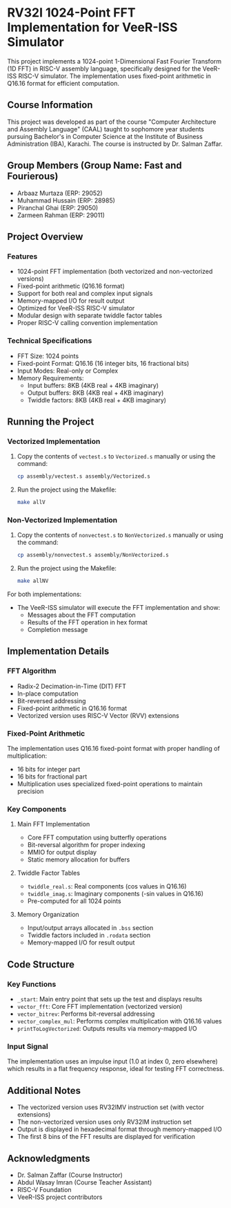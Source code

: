 # RV32I 1024-Point FFT Implementation for VeeR-ISS Simulator

This project implements a 1024-point 1-Dimensional Fast Fourier Transform (1D FFT) in RISC-V assembly language, specifically designed for the VeeR-ISS RISC-V simulator. The implementation uses fixed-point arithmetic in Q16.16 format for efficient computation.

## Course Information
This project was developed as part of the course "Computer Architecture and Assembly Language" (CAAL) taught to sophomore year students pursuing Bachelor's in Computer Science at the Institute of Business Administration (IBA), Karachi. The course is instructed by Dr. Salman Zaffar.

## Group Members (Group Name: Fast and Fourierous)
- Arbaaz Murtaza (ERP: 29052)
- Muhammad Hussain (ERP: 28985)
- Piranchal Ghai (ERP: 29050)
- Zarmeen Rahman (ERP: 29011)

## Project Overview

### Features
- 1024-point FFT implementation (both vectorized and non-vectorized versions)
- Fixed-point arithmetic (Q16.16 format)
- Support for both real and complex input signals
- Memory-mapped I/O for result output
- Optimized for VeeR-ISS RISC-V simulator
- Modular design with separate twiddle factor tables
- Proper RISC-V calling convention implementation

### Technical Specifications
- FFT Size: 1024 points
- Fixed-point Format: Q16.16 (16 integer bits, 16 fractional bits)
- Input Modes: Real-only or Complex
- Memory Requirements:
  - Input buffers: 8KB (4KB real + 4KB imaginary)
  - Output buffers: 8KB (4KB real + 4KB imaginary)
  - Twiddle factors: 8KB (4KB real + 4KB imaginary)

## Running the Project

### Vectorized Implementation
1. Copy the contents of `vectest.s` to `Vectorized.s` manually or using the command:
   ```bash
   cp assembly/vectest.s assembly/Vectorized.s
   ```

2. Run the project using the Makefile:
   ```bash
   make allV
   ```

### Non-Vectorized Implementation
1. Copy the contents of `nonvectest.s` to `NonVectorized.s` manually or using the command:
   ```bash
   cp assembly/nonvectest.s assembly/NonVectorized.s
   ```

2. Run the project using the Makefile:
   ```bash
   make allNV
   ```

For both implementations:
- The VeeR-ISS simulator will execute the FFT implementation and show:
  - Messages about the FFT computation
  - Results of the FFT operation in hex format
  - Completion message

## Implementation Details

### FFT Algorithm
- Radix-2 Decimation-in-Time (DIT) FFT
- In-place computation
- Bit-reversed addressing
- Fixed-point arithmetic in Q16.16 format
- Vectorized version uses RISC-V Vector (RVV) extensions

### Fixed-Point Arithmetic
The implementation uses Q16.16 fixed-point format with proper handling of multiplication:
- 16 bits for integer part
- 16 bits for fractional part
- Multiplication uses specialized fixed-point operations to maintain precision

### Key Components

1. Main FFT Implementation
   - Core FFT computation using butterfly operations
   - Bit-reversal algorithm for proper indexing
   - MMIO for output display
   - Static memory allocation for buffers

2. Twiddle Factor Tables
   - `twiddle_real.s`: Real components (cos values in Q16.16)
   - `twiddle_imag.s`: Imaginary components (-sin values in Q16.16)
   - Pre-computed for all 1024 points

3. Memory Organization
   - Input/output arrays allocated in `.bss` section
   - Twiddle factors included in `.rodata` section
   - Memory-mapped I/O for result output

## Code Structure

### Key Functions
- `_start`: Main entry point that sets up the test and displays results
- `vector_fft`: Core FFT implementation (vectorized version)
- `vector_bitrev`: Performs bit-reversal addressing
- `vector_complex_mul`: Performs complex multiplication with Q16.16 values
- `printToLogVectorized`: Outputs results via memory-mapped I/O

### Input Signal
The implementation uses an impulse input (1.0 at index 0, zero elsewhere) which results in a flat frequency response, ideal for testing FFT correctness.

## Additional Notes

- The vectorized version uses RV32IMV instruction set (with vector extensions)
- The non-vectorized version uses only RV32IM instruction set
- Output is displayed in hexadecimal format through memory-mapped I/O
- The first 8 bins of the FFT results are displayed for verification

## Acknowledgments

- Dr. Salman Zaffar (Course Instructor)
- Abdul Wasay Imran (Course Teacher Assistant)
- RISC-V Foundation
- VeeR-ISS project contributors
